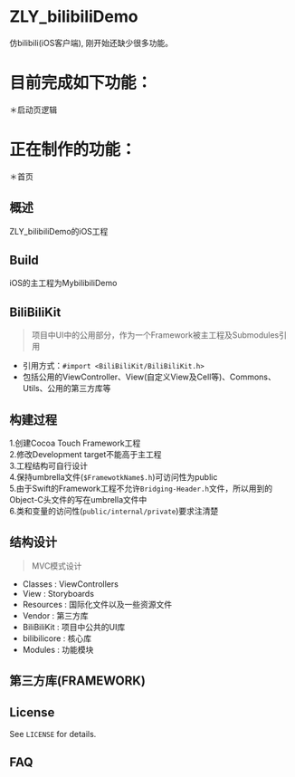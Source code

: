 # ZLY_bilibiliDemo
仿bilibili(iOS客户端), 刚开始还缺少很多功能。
# 目前完成如下功能：
＊启动页逻辑
# 正在制作的功能：
＊首页
## 概述
ZLY_bilibiliDemo的iOS工程
## Build
iOS的主工程为MybilibiliDemo
## BiliBiliKit
>项目中UI中的公用部分，作为一个Framework被主工程及Submodules引用
- 引用方式：`#import <BiliBiliKit/BiliBiliKit.h>`
- 包括公用的ViewController、View(自定义View及Cell等)、Commons、Utils、公用的第三方库等
## 构建过程
1.创建Cocoa Touch Framework工程  
2.修改Development target不能高于主工程  
3.工程结构可自行设计  
4.保持umbrella文件(`$FramewotkName$.h`)可访问性为public  
5.由于Swift的Framework工程不允许`Bridging-Header.h`文件，所以用到的Object-C头文件的写在umbrella文件中  
6.类和变量的访问性(`public/internal/private`)要求注清楚
## 结构设计
>MVC模式设计

- Classes : ViewControllers
- View : Storyboards
- Resources : 国际化文件以及一些资源文件
- Vendor : 第三方库
- BiliBiliKit : 项目中公共的UI库
- bilibilicore : 核心库
- Modules : 功能模块
## 第三方库(FRAMEWORK)

## License
See `LICENSE` for details.
## FAQ
